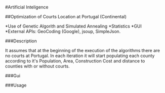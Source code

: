 #Artificial Inteligence

##Optimization of Courts Location at Portugal (Continental)


*Use of Genetic Algorith and Simulated Annealing
*Statistics
*GUI
*External APIs: GeoCoding (Google), jsoup, SimpleJson.

###Description

It assumes that at the beginning of the execution of the algorithms there are no courts at Portugal.
In each iteration it will start populating each county according to it's Population, Area, Construction Cost and distance to counties with or without courts.

###Gui


###Usage

